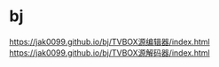 # bj
https://jak0099.github.io/bj/TVBOX源编辑器/index.html
https://jak0099.github.io/bj/TVBOX源解码器/index.html
